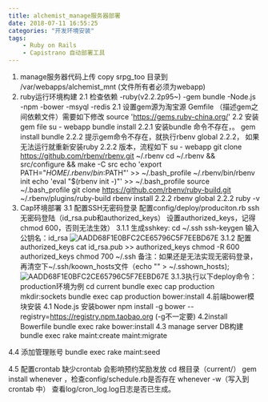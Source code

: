 ```yaml
---
title: alchemist_manage服务器部署
date: 2018-07-11 16:55:25
categories: "开发环境安装"
tags:
	- Ruby on Rails
	- Capistrano 自动部署工具
---
```


1. manage服务器代码上传
copy srpg_too 目录到 /var/webapps/alchemist_mnt    (文件所有者必须为webapp)
2. ruby运行环境构建
2.1 检查依赖
-ruby(v2.2.2p95~)
-gem bundle
-Node.js
-npm
-bower
-msyql
-redis
2.1 设置gem源为淘宝源
Gemfile （描述gem之间依赖文件）需要如下修改
source 'https://gems.ruby-china.org/'
2.2  安装gem file
su  - webapp
bundle install
2.2.1 安装bundle 命令不存在，。
gem install bundle
2.2.2 提示gem命令不存在，就执行rbenv global 2.2.2， 如果无法运行就重新安装ruby 2.2.2 版本，流程如下
su - webapp
git clone https://github.com/rbenv/rbenv.git ~/.rbenv
cd ~/.rbenv && src/configure && make -C src
echo 'export PATH="$HOME/.rbenv/bin:$PATH"' >> ~/.bash_profile
~/.rbenv/bin/rbenv init
echo 'eval "$(rbenv init -)"' >> ~/.bash_profile
source ~/.bash_profile
git clone https://github.com/rbenv/ruby-build.git ~/.rbenv/plugins/ruby-build
rbenv install 2.2.2
rbenv global 2.2.2
ruby -v
3. Cap环境部署
3.1 配置SSH无密码登录
配置config/deploy/produciton.rb ssh无密码登陆（id_rsa.pub和authorized_keys） 设置authorized_keys，记得chmod 600，否则无法生效）
3.1.1 生成sshkey:
cd ~/.ssh
ssh-keygen
输入公钥名：id_rsa
![AADD68F1E0BFC2CE65796C5F7EEBD67E](AADD68F1E0BFC2CE65796C5F7EEBD67E.jpg)
3.1.2 配置authorized_keys
cat  id_rsa.pub >> authorized_keys
chmod -R 600 authorized_keys
chmod 700 ~/.ssh
备注：如果还是无法实现无密码登录，再清空下~/.ssh/koown_hosts文件（echo "" > ~/.sshown_hosts);
![AADD68F1E0BFC2CE65796C5F7EEBD67E](AADD68F1E0BFC2CE65796C5F7EEBD67E.jpg)
3.1.3执行以下deploy命令：production环境为例
 cd current
  bundle exec cap production mkdir:sockets 
bundle exec cap production bower:install
4.前端bower模块安装
4.1 Node.js 安装bower
npm install -g bower --registry=https://registry.npm.taobao.org   (-g不一定要)
4.2install Bowerfile
  	bundle exec rake bower:install
4.3 manage server DB构建
 bundle exec rake maint:create maint:migrate
 
4.4 添加管理账号
  bundle exec rake maint:seed

4.5  配置crontab 
    缺少crontab 会影响预约奖励发放
    cd 根目录（current/）
    gem install whenever ，检查config/schedule.rb是否存在
    whenever -w（写入到crontab 中）
    查看log/cron_log.log日志是否已生成。
